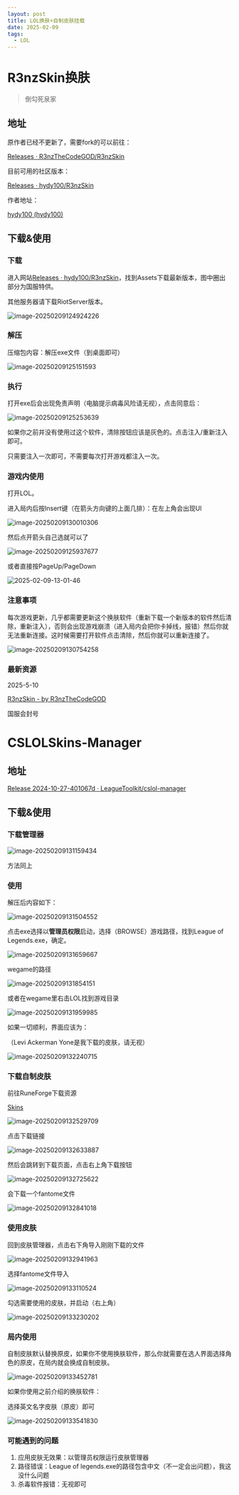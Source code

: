 ```yaml
---
layout: post
title: LOL换肤+自制皮肤挂载
date: 2025-02-09
tags:
  - LOL
---
```






# R3nzSkin换肤

> 倒勾死泉家

## 地址

原作者已经不更新了，需要fork的可以前往：

[Releases · R3nzTheCodeGOD/R3nzSkin](https://github.com/R3nzTheCodeGOD/R3nzSkin/releases)

目前可用的社区版本：

[Releases · hydy100/R3nzSkin](https://github.com/hydy100/R3nzSkin/releases)

作者地址：

[hydy100 (hydy100)](https://github.com/hydy100)



## 下载&使用

### 下载

进入网站[Releases · hydy100/R3nzSkin](https://github.com/hydy100/R3nzSkin/releases)，找到Assets下载最新版本，图中圈出部分为国服特供。

其他服务器请下载RiotServer版本。

![image-20250209124924226](https://cdn.jsdelivr.net/gh/violet-wdream/Drawio/PNG/202502091249326.png)

### 解压

压缩包内容：解压exe文件（到桌面即可）

![image-20250209125151593](https://cdn.jsdelivr.net/gh/violet-wdream/Drawio/PNG/202502091251635.png)

### 执行

打开exe后会出现免责声明（电脑提示病毒风险请无视），点击同意后：



![image-20250209125253639](https://cdn.jsdelivr.net/gh/violet-wdream/Drawio/PNG/202502091252659.png)

如果你之前并没有使用过这个软件，清除按钮应该是灰色的。点击注入/重新注入即可。

只需要注入一次即可，不需要每次打开游戏都注入一次。

### 游戏内使用

打开LOL。

进入局内后按Insert键（在箭头方向键的上面几排）：在左上角会出现UI

![image-20250209130010306](https://cdn.jsdelivr.net/gh/violet-wdream/Drawio/PNG/202502091300781.png)

然后点开箭头自己选就可以了

![image-20250209125937677](https://cdn.jsdelivr.net/gh/violet-wdream/Drawio/PNG/202502091259710.png)

或者直接按PageUp/PageDown

![2025-02-09-13-01-46](https://cdn.jsdelivr.net/gh/violet-wdream/Drawio/PNG/202502091303567.gif)

### 注意事项

每次游戏更新，几乎都需要更新这个换肤软件（重新下载一个新版本的软件然后清除，重新注入），否则会出现游戏崩溃（进入局内会把你卡掉线，报错）然后你就无法重新连接。这时候需要打开软件点击清除，然后你就可以重新连接了。

![image-20250209130754258](https://cdn.jsdelivr.net/gh/violet-wdream/Drawio/PNG/202502091307282.png)

### 最新资源

2025-5-10

[R3nzSkin - by R3nzTheCodeGOD](https://r3nzskin.com/download)

国服会封号



# CSLOLSkins-Manager

## 地址

[Release 2024-10-27-401067d · LeagueToolkit/cslol-manager](https://github.com/LeagueToolkit/cslol-manager/releases/tag/2024-10-27-401067d-prerelease)



## 下载&使用

### 下载管理器

![image-20250209131159434](https://cdn.jsdelivr.net/gh/violet-wdream/Drawio/PNG/202502091311467.png)

方法同上

### 使用

解压后内容如下：

![image-20250209131504552](https://cdn.jsdelivr.net/gh/violet-wdream/Drawio/PNG/202502091315594.png)



点击exe选择以**管理员权限**启动，选择（BROWSE）游戏路径，找到League of Legends.exe，确定。

![image-20250209131659667](https://cdn.jsdelivr.net/gh/violet-wdream/Drawio/PNG/202502091316704.png)

wegame的路径

![image-20250209131854151](https://cdn.jsdelivr.net/gh/violet-wdream/Drawio/PNG/202502091318191.png)

或者在wegame里右击LOL找到游戏目录

![image-20250209131959985](https://cdn.jsdelivr.net/gh/violet-wdream/Drawio/PNG/202502091320019.png)

如果一切顺利，界面应该为：

（Levi Ackerman Yone是我下载的皮肤，请无视）

![image-20250209132240715](https://cdn.jsdelivr.net/gh/violet-wdream/Drawio/PNG/202502091322756.png)

### 下载自制皮肤

前往RuneForge下载资源

[Skins](https://www.runeforge.io/mods/categories/champion)

![image-20250209132529709](https://cdn.jsdelivr.net/gh/violet-wdream/Drawio/PNG/202502091325832.png)

点击下载链接

![image-20250209132633887](https://cdn.jsdelivr.net/gh/violet-wdream/Drawio/PNG/202502091326029.png)

然后会跳转到下载页面，点击右上角下载按钮

![image-20250209132725622](https://cdn.jsdelivr.net/gh/violet-wdream/Drawio/PNG/202502091327669.png)

会下载一个fantome文件

![image-20250209132841018](https://cdn.jsdelivr.net/gh/violet-wdream/Drawio/PNG/202502091328039.png)

### 使用皮肤

回到皮肤管理器，点击右下角导入刚刚下载的文件

![image-20250209132941963](https://cdn.jsdelivr.net/gh/violet-wdream/Drawio/PNG/202502091329000.png)

选择fantome文件导入

![image-20250209133110524](https://cdn.jsdelivr.net/gh/violet-wdream/Drawio/PNG/202502091331549.png)

勾选需要使用的皮肤，并启动（右上角）

![image-20250209133230202](https://cdn.jsdelivr.net/gh/violet-wdream/Drawio/PNG/202502091332241.png)

### 局内使用

自制皮肤默认替换原皮，如果你不使用换肤软件，那么你就需要在选人界面选择角色的原皮，在局内就会换成自制皮肤。

![image-20250209133452781](https://cdn.jsdelivr.net/gh/violet-wdream/Drawio/PNG/202502091334835.png)

如果你使用之前介绍的换肤软件：

选择英文名字皮肤（原皮）即可

![image-20250209133541830](https://cdn.jsdelivr.net/gh/violet-wdream/Drawio/PNG/202502091335868.png)

### 可能遇到的问题

1. 应用皮肤无效果：以管理员权限运行皮肤管理器
2. 路径错误：League of legends.exe的路径包含中文（不一定会出问题），我这没什么问题
3. 杀毒软件报错：无视即可

